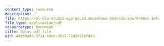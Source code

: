 ```yaml
---
content_type: resource
description: ''
file: https://ol-ocw-studio-app-qa.s3.amazonaws.com/courses/9-00sc-introduction-to-psychology-fall-2011/48069a503714b3cd38127242d92bf44d_MYMYXhR2Ppw.pdf
file_type: application/pdf
resourcetype: Document
title: 3play pdf file
uid: 48069a50-3714-b3cd-3812-7242d92bf44d
---
```

